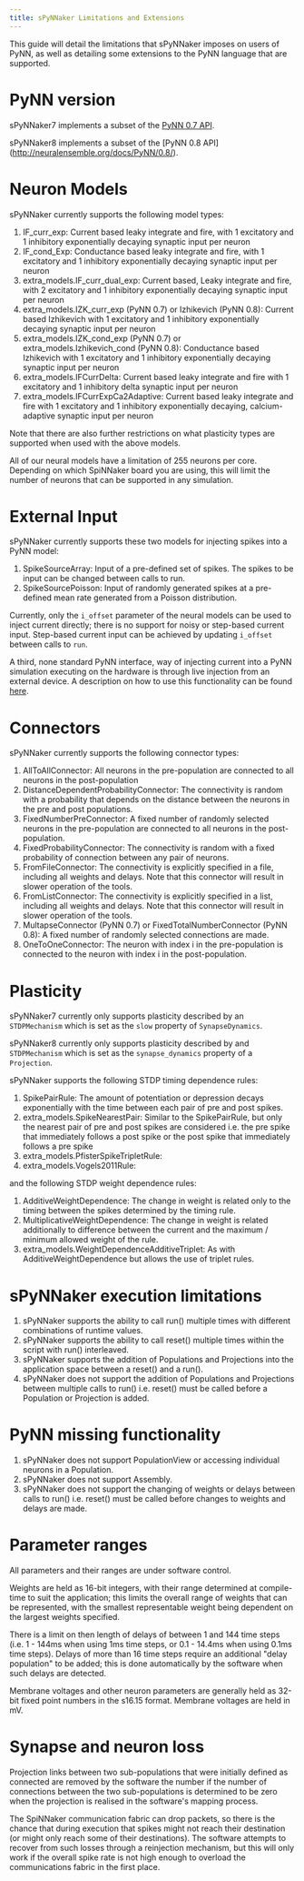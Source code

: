 ```yaml
---
title: sPyNNaker Limitations and Extensions
---
```


This guide will detail the limitations that sPyNNaker imposes on users of PyNN, as well as detailing some extensions to the PyNN language that are supported.


# PyNN version

sPyNNaker7 implements a subset of the [PyNN 0.7 API](http://neuralensemble.org/trac/PyNN/wiki/API-0.7).

sPyNNaker8 implements a subset of the [PyNN 0.8 API]
(http://neuralensemble.org/docs/PyNN/0.8/).


# Neuron Models

sPyNNaker currently supports the following model types:

1. IF_curr_exp: Current based leaky integrate and fire, with 1 excitatory and 1 inhibitory exponentially decaying synaptic input per neuron
1. IF_cond_Exp: Conductance based leaky integrate and fire, with 1 excitatory and 1 inhibitory exponentially decaying synaptic input per neuron
1. extra_models.IF_curr_dual_exp: Current based, Leaky integrate and fire, with 2 excitatory and 1 inhibitory exponentially decaying synaptic input per neuron
1. extra_models.IZK_curr_exp (PyNN 0.7) or Izhikevich (PyNN 0.8): Current based Izhikevich with 1 excitatory and 1 inhibitory exponentially decaying synaptic input per neuron 
1. extra_models.IZK_cond_exp (PyNN 0.7) or extra_models.Izhikevich_cond (PyNN 0.8): Conductance based Izhikevich with 1 excitatory and 1 inhibitory exponentially decaying synaptic input per neuron
1. extra_models.IFCurrDelta: Current based leaky integrate and fire with 1 excitatory and 1 inhibitory delta synaptic input per neuron
1. extra_models.IFCurrExpCa2Adaptive: Current based leaky integrate and fire with 1 excitatory and 1 inhibitory exponentially decaying, calcium-adaptive synaptic input per neuron

Note that there are also further restrictions on what plasticity types are supported when used with the above models.

All of our neural models have a limitation of 255 neurons per core.  Depending on which SpiNNaker board you are using, this will limit the number of neurons that can be supported in any simulation.


# External Input

sPyNNaker currently supports these two models for injecting spikes into a PyNN model:

1. SpikeSourceArray: Input of a pre-defined set of spikes.  The spikes to be input can be changed between calls to run.
1. SpikeSourcePoisson: Input of randomly generated spikes at a pre-defined mean rate generated from a Poisson distribution.

Currently, only the ```i_offset``` parameter of the neural models can be used to inject current directly; there is no support for noisy or step-based current input.  Step-based current input can be achieved by updating ```i_offset``` between calls to ```run```.

A third, none standard PyNN interface, way of injecting current into a PyNN simulation executing on the hardware is through live injection from an external device. A description on how to use this functionality can be found [here](SimpleIO-LabManual.pdf).


# Connectors

sPyNNaker currently supports the following connector types:

1. AllToAllConnector: All neurons in the pre-population are connected to all neurons in the post-population
1. DistanceDependentProbabilityConnector: The connectivity is random with a probability that depends on the distance between the neurons in the pre and post populations.
1. FixedNumberPreConnector: A fixed number of randomly selected neurons in the pre-population are connected to all neurons in the post-population.
1. FixedProbabilityConnector: The connectivity is random with a fixed probability of connection between any pair of neurons.
1. FromFileConnector: The connectivity is explicitly specified in a file, including all weights and delays.  Note that this connector will result in slower operation of the tools.
1. FromListConnector: The connectivity is explicitly specified in a list, including all weights and delays.  Note that this connector will result in slower operation of the tools. 
1. MultapseConnector (PyNN 0.7) or FixedTotalNumberConnector (PyNN 0.8): A fixed number of randomly selected connections are made.
1. OneToOneConnector: The neuron with index i in the pre-population is connected to the neuron with index i in the post-population.

# Plasticity

sPyNNaker7 currently only supports plasticity described by an ```STDPMechanism``` which is set as the ```slow``` property of ```SynapseDynamics```.

sPyNNaker8 currently only supports plasticity described by and ```STDPMechanism``` which is set as the ```synapse_dynamics``` property of a ```Projection```.

sPyNNaker supports the following STDP timing dependence rules:

1. SpikePairRule: The amount of potentiation or depression decays exponentially with the time between each pair of pre and post spikes. 
1. extra_models.SpikeNearestPair: Similar to the SpikePairRule, but only the nearest pair of pre and post spikes are considered i.e. the pre spike that immediately follows a post spike or the post spike that immediately follows a pre spike
1. extra_models.PfisterSpikeTripletRule: 
1. extra_models.Vogels2011Rule:

and the following STDP weight dependence rules:

1. AdditiveWeightDependence: The change in weight is related only to the timing between the spikes determined by the timing rule.
1. MultiplicativeWeightDependence: The change in weight is related additionally to difference between the current and the maximum / minimum allowed weight of the rule.
1. extra_models.WeightDependenceAdditiveTriplet: As with AdditiveWeightDependence but allows the use of triplet rules.

# sPyNNaker execution limitations

1. sPyNNaker supports the ability to call run() multiple times with different combinations of runtime values. 
1. sPyNNaker supports the ability to call reset() multiple times within the script with run() interleaved.
1. sPyNNaker supports the addition of Populations and Projections into the application space between a reset() and a run(). 
1. sPyNNaker does not support the addition of Populations and Projections between multiple calls to run() i.e. reset() must be called before a Population or Projection is added.

# PyNN missing functionality

1. sPyNNaker does not support PopulationView or accessing individual neurons in a Population.
1. sPyNNaker does not support Assembly.
1. sPyNNaker does not support the changing of weights or delays between calls to run() i.e. reset() must be called before changes to weights and delays are made.

# Parameter ranges

All parameters and their ranges are under software control.  

Weights are held as 16-bit integers, with their range determined at compile-time to suit the application; this limits the overall range of weights that can be represented, with the smallest representable weight being dependent on the largest weights specified.

There is a limit on then length of delays of between 1 and 144 time steps (i.e. 1 - 144ms when using 1ms time steps, or 0.1 - 14.4ms when using 0.1ms time steps).  Delays of more than 16 time steps require an additional "delay population" to be added; this is done automatically by the software when such delays are detected.

Membrane voltages and other neuron parameters are generally held as 32-bit fixed point numbers in the s16.15 format.  Membrane voltages are held in mV.

# Synapse and neuron loss

Projection links between two sub-populations that were initially defined as connected are removed by the software the number if the number of connections between the two sub-populations is determined to be zero when the projection is realised in
the software's mapping process.

The SpiNNaker communication fabric can drop packets, so there is the chance that during
execution that spikes might not reach their destination (or might only reach some of their destinations).  The software attempts to recover from such losses through a reinjection mechanism, but this will only work if the overall spike rate is not high enough to overload the communications fabric in the first place.
